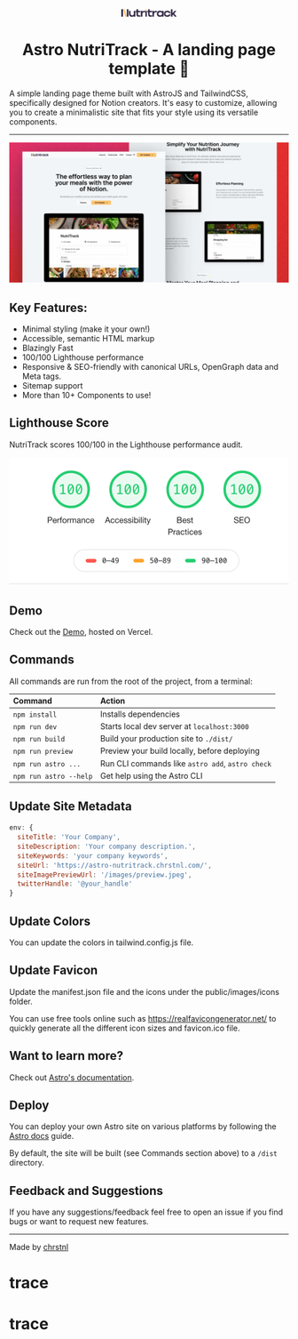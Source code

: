 <div align="center">
  <img alt="NutriTrack logo" src="/public/nutritrack.svg" width="100" />
</div>

<h1 align="center">
  Astro NutriTrack - A landing page template 🚀
</h1>

A simple landing page theme built with AstroJS and TailwindCSS, specifically designed for Notion creators. It's easy to customize, allowing you to create a minimalistic site that fits your style using its versatile components.

<hr>

![NutriTrack Mockup](/public/images/nutritrack.png)

## Key Features:

-   Minimal styling (make it your own!)
-   Accessible, semantic HTML markup
-   Blazingly Fast
-   100/100 Lighthouse performance
-   Responsive & SEO-friendly with canonical URLs, OpenGraph data and Meta tags.
-  Sitemap support
- More than 10+ Components to use!


## Lighthouse Score

NutriTrack scores 100/100 in the Lighthouse performance audit.

![NutriTrack Lighthouse Score](/lighthouse-score.png)

## Demo

Check out the [Demo](https://astro-nutritrack.chrstnl.com/), hosted on Vercel.

## Commands

All commands are run from the root of the project, from a terminal:

| Command                | Action                                           |
| :--------------------- | :----------------------------------------------- |
| `npm install`          | Installs dependencies                            |
| `npm run dev`          | Starts local dev server at `localhost:3000`      |
| `npm run build`        | Build your production site to `./dist/`          |
| `npm run preview`      | Preview your build locally, before deploying     |
| `npm run astro ...`    | Run CLI commands like `astro add`, `astro check` |
| `npm run astro --help` | Get help using the Astro CLI                     |

## Update Site Metadata

```js
env: {
  siteTitle: 'Your Company',
  siteDescription: 'Your company description.',
  siteKeywords: 'your company keywords',
  siteUrl: 'https://astro-nutritrack.chrstnl.com/',
  siteImagePreviewUrl: '/images/preview.jpeg',
  twitterHandle: '@your_handle'
}
```

## Update Colors

You can update the colors in tailwind.config.js file.

## Update Favicon

Update the manifest.json file and the icons under the public/images/icons folder.

You can use free tools online such as https://realfavicongenerator.net/ to quickly generate all the different icon sizes and favicon.ico file.

## Want to learn more?

Check out [Astro's documentation](https://docs.astro.build).

## Deploy

You can deploy your own Astro site on various platforms by following the [Astro docs](https://docs.astro.build/en/guides/deploy/) guide. 

By default, the site will be built (see Commands section above) to a `/dist` directory.

## Feedback and Suggestions

If you have any suggestions/feedback feel free to open an issue if you find bugs or want to request new features.

---

Made by [chrstnl](https://chrstnl.com/)
# trace
# trace
